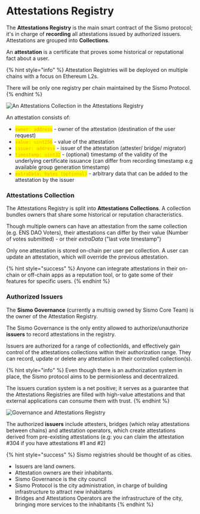 # Attestations Registry

The **Attestations Registry** is the main smart contract of the Sismo protocol; it's in charge of **recording** all attestations issued by authorized issuers. Attestations are grouped into **Collections**.

An **attestation** is a certificate that proves some historical or reputational fact about a user.&#x20;

{% hint style="info" %}
Attestation Registries will be deployed on multiple chains with a focus on Ethereum L2s.&#x20;

There will be only one registry per chain maintained by the Sismo Protocol.
{% endhint %}

![An Attestations Collection in the Attestations Registry](<../../../../.gitbook/assets/4\_Attestations Registry.png>)

An attestation consists of:&#x20;

* <mark style="color:orange;">`owner: address`</mark> - owner of the attestation (destination of the user request)
* <mark style="color:orange;">`value: uint256`</mark> - value of the attestation
* <mark style="color:orange;">`issuer: address`</mark> - issuer of the attestation (attester/ bridge/ migrator)
* <mark style="color:orange;">`timestamp: uint32`</mark> - (optional) timestamp of the validity of the underlying certificate issuance (can differ from recording timestamp e.g available group generation timestamp)
* <mark style="color:orange;">`extraData: bytes (optional)`</mark> - arbitrary data that can be added to the attestation by the issuer

### **Attestations Collection**

The Attestations Registry is split into **Attestations Collections**. A collection bundles owners that share some historical or reputation characteristics.&#x20;

Though multiple owners can have an attestation from the same collection (e.g. ENS DAO Voters), their attestations can differ by their value (Number of votes submitted) - or their _extraData_ ("last vote timestamp")

Only one attestation is stored on-chain per user per collection. A user can update an attestation, which will override the previous attestation.

{% hint style="success" %}
Anyone can integrate attestations in their on-chain or off-chain apps as a reputation tool, or to gate some of their features for specific users.
{% endhint %}

### Authorized Issuers

The **Sismo Governance** (currently a multisig owned by Sismo Core Team) is the owner of the Attestation Registry.

The Sismo Governance is the only entity allowed to authorize/unauthorize **issuers** to record attestations in the registry.

Issuers are authorized for a range of collectionIds, and effectively gain control of the attestations collections within their authorization range. They can record, update or delete any attestation in their controlled collection(s).

{% hint style="info" %}
Even though there is an authorization system in place, the Sismo protocol aims to be permisionless and decentralized.&#x20;

The issuers curation system is a net positive; it serves as a guarantee that the Attestations Registries are filled with high-value attestations and that external applications can consume them with trust.
{% endhint %}

![Governance and Attestations Registry](<../../../../.gitbook/assets/5\_Governance (1).png>)

The authorized **issuers** include attesters, bridges (which relay attestations between chains) and attestation operators, which create attestations derived from pre-existing attestations (e.g: you can claim the attestation #304 if you have attestations #1 and #2)

{% hint style="success" %}
Sismo registries should be thought of as cities.

* Issuers are land owners.
* Attestation owners are their inhabitants.
* Sismo Governance is the city council
* Sismo Protocol is the city administration, in charge of building infrastructure to attract new inhabitants
* Bridges and Attestations Operators are the infrastructure of the city, bringing more services to the inhabitants
{% endhint %}
